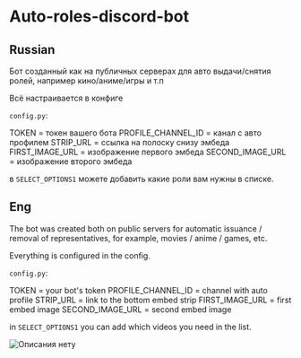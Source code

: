 # Auto-roles-discord-bot

## Russian

Бот созданный как на публичных серверах для авто выдачи/снятия ролей, например кино/аниме/игры и т.п

Всё настраивается в конфиге

`config.py`:

TOKEN = токен вашего бота
PROFILE_CHANNEL_ID = канал с авто профилем
STRIP_URL = ссылка на полоску снизу эмбеда
FIRST_IMAGE_URL = изображение первого эмбеда
SECOND_IMAGE_URL = изображение второго эмбеда

в `SELECT_OPTIONS1` можете добавить какие роли вам нужны в списке.

## Eng

The bot was created both on public servers for automatic issuance / removal of representatives, for example, movies / anime / games, etc.

Everything is configured in the config.

`config.py`:

TOKEN = your bot's token
PROFILE_CHANNEL_ID = channel with auto profile
STRIP_URL = link to the bottom embed strip
FIRST_IMAGE_URL = first embed image
SECOND_IMAGE_URL = second embed image

in `SELECT_OPTIONS1` you can add which videos you need in the list.


<image src="[https://picsum.photos/800/600](https://media.discordapp.net/attachments/852658679467868182/1142884657873043486/image.png?width=360&height=657)https://media.discordapp.net/attachments/852658679467868182/1142884657873043486/image.png?width=360&height=657" alt="Описания нету">

